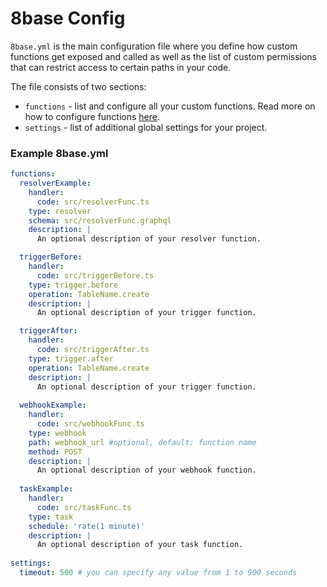 # 8base Config

`8base.yml` is the main configuration file where you define how custom functions get exposed and called as well as the list of custom permissions that can restrict access to certain paths in your code.

The file consists of two sections:

* `functions` - list and configure all your custom functions. Read more on how to configure functions [here](/docs/8base-console/custom-functions).
* `settings` - list of additional global settings for your project.


### Example 8base.yml

```yaml
functions:
  resolverExample:
    handler:
      code: src/resolverFunc.ts
    type: resolver
    schema: src/resolverFunc.graphql
    description: |
      An optional description of your resolver function.

  triggerBefore:
    handler:
      code: src/triggerBefore.ts
    type: trigger.before
    operation: TableName.create
    description: |
      An optional description of your trigger function.

  triggerAfter:
    handler:
      code: src/triggerAfter.ts
    type: trigger.after
    operation: TableName.create
    description: |
      An optional description of your trigger function.
  
  webhookExample:
    handler:
      code: src/webhookFunc.ts
    type: webhook
    path: webhook_url #optional, default: function name
    method: POST
    description: |
      An optional description of your webhook function.
    
  taskExample:
    handler:
      code: src/taskFunc.ts
    type: task
    schedule: 'rate(1 minute)'
    description: |
      An optional description of your task function.
      
settings: 
  timeout: 500 # you can specify any value from 1 to 900 seconds
```
